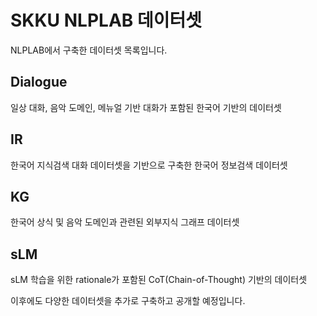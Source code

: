 # SKKU NLPLAB 데이터셋

NLPLAB에서 구축한 데이터셋 목록입니다.

## Dialogue
일상 대화, 음악 도메인, 메뉴얼 기반 대화가 포함된 한국어 기반의 데이터셋

## IR
한국어 지식검색 대화 데이터셋을 기반으로 구축한 한국어 정보검색 데이터셋

## KG
한국어 상식 및 음악 도메인과 관련된 외부지식 그래프 데이터셋

## sLM
sLM 학습을 위한 rationale가 포함된 CoT(Chain-of-Thought) 기반의 데이터셋


이후에도 다양한 데이터셋을 추가로 구축하고 공개할 예정입니다.
